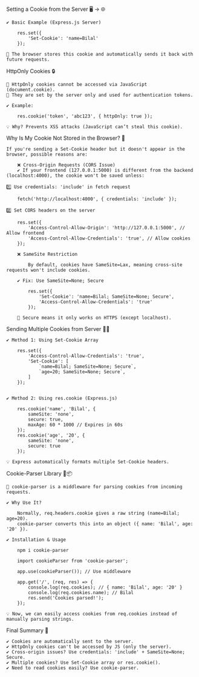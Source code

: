 Setting a Cookie from the Server 🖥️ → 🌐

    ✔ Basic Example (Express.js Server)

        res.set({
            'Set-Cookie': 'name=Bilal'
        });
        
    📌 The browser stores this cookie and automatically sends it back with future requests.


HttpOnly Cookies 🔒

    📌 HttpOnly cookies cannot be accessed via JavaScript (document.cookie).
    📌 They are set by the server only and used for authentication tokens.

    ✔ Example:

        res.cookie('token', 'abc123', { httpOnly: true });
        
    💡 Why? Prevents XSS attacks (JavaScript can’t steal this cookie).


Why Is My Cookie Not Stored in the Browser? 🤔

    If you're sending a Set-Cookie header but it doesn't appear in the browser, possible reasons are:

        ❌ Cross-Origin Requests (CORS Issue)
        ✔ If your frontend (127.0.0.1:5000) is different from the backend (localhost:4000), the cookie won't be saved unless:

    1️⃣ Use credentials: 'include' in fetch request

        fetch('http://localhost:4000', { credentials: 'include' });

    2️⃣ Set CORS headers on the server

        res.set({
            'Access-Control-Allow-Origin': 'http://127.0.0.1:5000', // Allow frontend
            'Access-Control-Allow-Credentials': 'true', // Allow cookies
        });

        ❌ SameSite Restriction

            By default, cookies have SameSite=Lax, meaning cross-site requests won't include cookies.

        ✔ Fix: Use SameSite=None; Secure

            res.set({
                'Set-Cookie': 'name=Bilal; SameSite=None; Secure',
                'Access-Control-Allow-Credentials': 'true'
            });

        📌 Secure means it only works on HTTPS (except localhost).


Sending Multiple Cookies from Server 🍪🍪

    ✔ Method 1: Using Set-Cookie Array

        res.set({
            'Access-Control-Allow-Credentials': 'true',
            'Set-Cookie': [
                `name=Bilal; SameSite=None; Secure`,
                `age=20; SameSite=None; Secure`,
            ]
        });


    ✔ Method 2: Using res.cookie (Express.js)

        res.cookie('name', 'Bilal', {
            sameSite: 'none',
            secure: true,
            maxAge: 60 * 1000 // Expires in 60s
        });
        res.cookie('age', '20', {
            sameSite: 'none',
            secure: true
        });

    💡 Express automatically formats multiple Set-Cookie headers.


Cookie-Parser Library 🍪📦

    📌 cookie-parser is a middleware for parsing cookies from incoming requests.

    ✔ Why Use It?

        Normally, req.headers.cookie gives a raw string (name=Bilal; age=20).
        cookie-parser converts this into an object ({ name: 'Bilal', age: '20' }).

    ✔ Installation & Usage

        npm i cookie-parser

        import cookieParser from 'cookie-parser';

        app.use(cookieParser()); // Use middleware

        app.get('/', (req, res) => {
            console.log(req.cookies); // { name: 'Bilal', age: '20' }
            console.log(req.cookies.name); // Bilal
            res.send('Cookies parsed!');
        });

    💡 Now, we can easily access cookies from req.cookies instead of manually parsing strings.


Final Summary 🏁

    ✔ Cookies are automatically sent to the server.
    ✔ HttpOnly cookies can't be accessed by JS (only the server).
    ✔ Cross-origin issues? Use credentials: 'include' + SameSite=None; Secure.
    ✔ Multiple cookies? Use Set-Cookie array or res.cookie().
    ✔ Need to read cookies easily? Use cookie-parser.